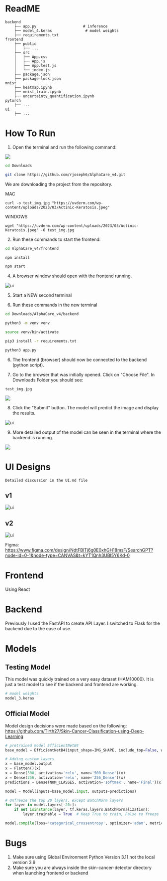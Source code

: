 # ReadME


```
backend
    ├── app.py                     # inference
    ├── model_4.keras               # model weights
    ├── requirements.txt
frontend
    ├── public
    │   ├── ...
    ├── src
    │   ├── App.css 
    │   ├── App.js
    │   ├── App.test.js
    │   └── index.js
    ├── package.json
    ├── package-lock.json
mnist
    ├── heatmap.ipynb               
    ├── mnist_train.ipynb           
    ├── uncertainty_quantification.ipynb
pytorch
    ├── ...                     
ui
    ├── ...                     
```

# How To Run 
1. Open the terminal and run the following command: 

![](ui/terminal.png)

```bash
cd Downloads 
```
```bash
git clone https://github.com/rjoseph6/AlphaCare_v4.git
```
We are downloading the project from the repository.

MAC
```
curl -o test_img.jpg "https://uvderm.com/wp-content/uploads/2023/03/Actinic-Keratosis.jpeg"
```
WINDOWS
```
wget "https://uvderm.com/wp-content/uploads/2023/03/Actinic-Keratosis.jpeg" -O test_img.jpg
```

2. Run these commands to start the frontend:

```bash
cd AlphaCare_v4/frontend
```

```bash
npm install
```

```bash
npm start
```

4. A browser window should open with the frontend running. 

![ui](ui/v1_frontend2.png)

5. Start a NEW second terminal

6. Run these commands in the new terminal

```bash
cd Downloads/AlphaCare_v4/backend 
```
```bash
python3 -m venv venv
```
```bash
source venv/bin/activate
```
```bash
pip3 install -r requirements.txt
```
```bash
python3 app.py
```

6. The frontend (browser) should now be connected to the backend (python script). 

7. Go to the browser that was initially opened. Click on "Choose File". In Downloads Folder you should see:
```
test_img.jpg
```
![](ui/downloads.png)

8. Click the "Submit" button. The model will predict the image and display the results.

![ui](ui/v1_frontend.png)

9. More detailed output of the model can be seen in the terminal where the backend is running.

![](ui/backend_terminal.png)

# UI Designs

```
Detailed discussion in the UI.md file
```

## v1
![ui](ui/ui_v1.png)

## v2

![ui](ui/ui_v2.png)

Figma: https://www.figma.com/design/NdtFBlTj6g0E0xhGH18msF/SearchGPT?node-id=0-1&node-type=CANVAS&t=kYT1Qnh3UBI5Y6Kd-0 


# Frontend 
Using React 

# Backend
Previously I used the FastAPI to create API Layer. I switched to Flask for the backend due to the ease of use. 

# Models
## Testing Model 
This model was quickly trained on a very easy dataset (HAM10000). It is just a test model to see if the backend and frontend are working. 

```python
# model weights
model_3.keras
```

## Official Model
Model design decisions were made based on the following:
https://github.com/Tirth27/Skin-Cancer-Classification-using-Deep-Learning

```python
# pretrained model EfficientNetB4
base_model = EfficientNetB4(input_shape=IMG_SHAPE, include_top=False, weights='imagenet')

# Adding custom layers
x = base_model.output
x = Flatten()(x)
x = Dense(500, activation='relu', name='500_Dense')(x)
x = Dense(256, activation='relu', name='256_Dense')(x)
predictions = Dense(NUM_CLASSES, activation='softmax', name='Final')(x)

model = Model(inputs=base_model.input, outputs=predictions)

# Unfreeze the top 20 layers, except BatchNorm layers
for layer in model.layers[-20:]:
    if not isinstance(layer, tf.keras.layers.BatchNormalization):
        layer.trainable = True  # Keep True to train, False to freeze

model.compile(loss='categorical_crossentropy', optimizer='adam', metrics=['accuracy'])
```



# Bugs
1. Make sure using Global Environment Python Version 3.11 not the local version 3.9
2. Make sure you are always inside the skin-cancer-detector directory when launching frontend or backend